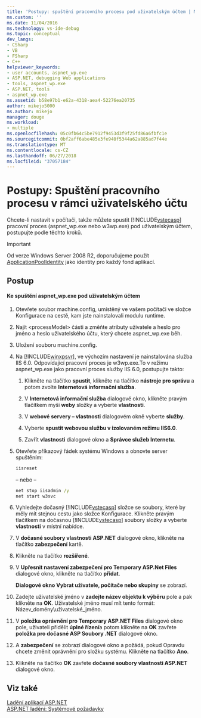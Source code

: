 ```yaml
---
title: 'Postupy: spuštění pracovního procesu pod uživatelským účtem | Microsoft Docs'
ms.custom: ''
ms.date: 11/04/2016
ms.technology: vs-ide-debug
ms.topic: conceptual
dev_langs:
- CSharp
- VB
- FSharp
- C++
helpviewer_keywords:
- user accounts, aspnet_wp.exe
- ASP.NET, debugging Web applications
- tools, aspnet_wp.exe
- ASP.NET, tools
- aspnet_wp.exe
ms.assetid: b58e97b1-e62a-4318-aea4-52276ea20735
author: mikejo5000
ms.author: mikejo
manager: douge
ms.workload:
- multiple
ms.openlocfilehash: 05c0fb64c5be7912f9453d3f9f25fd86a6fbfc1e
ms.sourcegitcommit: 0bf2aff6abe485e3fe940f5344a62a885ad7f44e
ms.translationtype: MT
ms.contentlocale: cs-CZ
ms.lasthandoff: 06/27/2018
ms.locfileid: "37057184"
---
```

# <a name="how-to-run-the-worker-process-under-a-user-account"></a>Postupy: Spuštění pracovního procesu v rámci uživatelského účtu
Chcete-li nastavit v počítači, takže můžete spustit [!INCLUDE[vstecasp](../code-quality/includes/vstecasp_md.md)] pracovní proces (aspnet_wp.exe nebo w3wp.exe) pod uživatelským účtem, postupujte podle těchto kroků.  

 > [!IMPORTANT]
 > Od verze Windows Server 2008 R2, doporučujeme použít [ApplicationPoolIdentity](/iis/manage/configuring-security/application-pool-identities) jako identity pro každý fond aplikací.
  
## <a name="procedure"></a>Postup  
  
#### <a name="to-run-aspnetwpexe-under-a-user-account"></a>Ke spuštění aspnet_wp.exe pod uživatelským účtem  
  
1.  Otevřete soubor machine.config, umístěný ve vašem počítači ve složce Konfigurace na cestě, kam jste nainstalovali modulu runtime.  
  
2.  Najít &lt;processModel&gt; části a změňte atributy uživatele a heslo pro jméno a heslo uživatelského účtu, který chcete aspnet_wp.exe běh.  
  
3.  Uložení souboru machine.config.  
  
4.  Na [!INCLUDE[winxpsvr](../debugger/includes/winxpsvr_md.md)], ve výchozím nastavení je nainstalována služba IIS 6.0. Odpovídající pracovní proces je w3wp.exe.To v režimu aspnet_wp.exe jako pracovní proces služby IIS 6.0, postupujte takto:  
  
    1.  Klikněte na tlačítko **spustit**, klikněte na tlačítko **nástroje pro správu** a potom zvolte **Internetová informační služba**.  
  
    2.  V **Internetová informační služba** dialogové okno, klikněte pravým tlačítkem myši **weby** složky a vyberte **vlastnosti**.  
  
    3.  V **webové servery – vlastnosti** dialogovém okně vyberte **služby**.  
  
    4.  Vyberte **spustit webovou službu v izolovaném režimu IIS6.0**.  
  
    5.  Zavřít **vlastnosti** dialogové okno a **Správce služeb Internetu**.  
  
5.  Otevřete příkazový řádek systému Windows a obnovte server spuštěním:  
  
    ```cmd
    iisreset  
    ```  
    – nebo –  
  
    ```cmd
    net stop iisadmin /y  
    net start w3svc  
    ```  
  
6.  Vyhledejte dočasný [!INCLUDE[vstecasp](../code-quality/includes/vstecasp_md.md)] složce se soubory, které by měly mít stejnou cestu jako složce Konfigurace. Klikněte pravým tlačítkem na dočasnou [!INCLUDE[vstecasp](../code-quality/includes/vstecasp_md.md)] soubory složky a vyberte **vlastnosti** v místní nabídce.  
  
7.  V **dočasné soubory vlastnosti ASP.NET** dialogové okno, klikněte na tlačítko **zabezpečení** kartě.  
  
8.  Klikněte na tlačítko **rozšířené**.  
  
9. V **Upřesnit nastavení zabezpečení pro Temporary ASP.Net Files** dialogové okno, klikněte na tlačítko **přidat**.  
  
    **Dialogové okno Vybrat uživatele, počítače nebo skupiny** se zobrazí.  
  
10. Zadejte uživatelské jméno v **zadejte název objektu k výběru** pole a pak klikněte na **OK**. Uživatelské jméno musí mít tento formát: Název_domény\uživatelské_jméno.  
  
11. V **položka oprávnění pro Temporary ASP.NET Files** dialogové okno pole, uživateli přidělit **úplné řízení**a potom klikněte na **OK** zavřete **položka pro dočasné ASP Soubory .NET** dialogové okno.  
  
12. A **zabezpečení** se zobrazí dialogové okno a požádá, pokud Opravdu chcete změnit oprávnění pro složku systému. Klikněte na tlačítko **Ano**.  
  
13. Klikněte na tlačítko **OK** zavřete **dočasné soubory vlastnosti ASP.NET** dialogové okno.  
  
## <a name="see-also"></a>Viz také  
[Ladění aplikací ASP.NET](../debugger/how-to-enable-debugging-for-aspnet-applications.md)   
[ASP.NET ladění: Systémové požadavky](../debugger/aspnet-debugging-system-requirements.md)  
  
